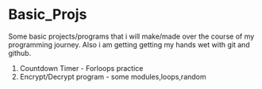 # Basic_Projs

Some basic projects/programs that i will make/made over the course of my programming journey. Also i am getting getting my hands wet with git and github.

1. Countdown Timer - Forloops practice
2. Encrypt/Decrypt program - some modules,loops,random
